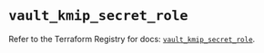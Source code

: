# `vault_kmip_secret_role`

Refer to the Terraform Registry for docs: [`vault_kmip_secret_role`](https://registry.terraform.io/providers/hashicorp/vault/5.1.0/docs/resources/kmip_secret_role).
